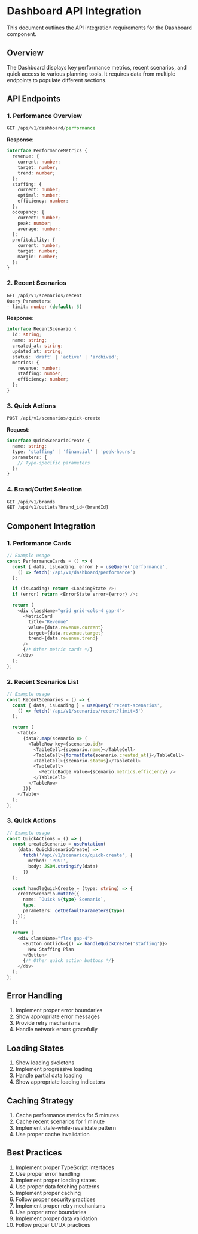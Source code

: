 # Dashboard API Integration

This document outlines the API integration requirements for the Dashboard component.

## Overview

The Dashboard displays key performance metrics, recent scenarios, and quick access to various planning tools. It requires data from multiple endpoints to populate different sections.

## API Endpoints

### 1. Performance Overview

```typescript
GET /api/v1/dashboard/performance
```

**Response**:
```typescript
interface PerformanceMetrics {
  revenue: {
    current: number;
    target: number;
    trend: number;
  };
  staffing: {
    current: number;
    optimal: number;
    efficiency: number;
  };
  occupancy: {
    current: number;
    peak: number;
    average: number;
  };
  profitability: {
    current: number;
    target: number;
    margin: number;
  };
}
```

### 2. Recent Scenarios

```typescript
GET /api/v1/scenarios/recent
Query Parameters:
- limit: number (default: 5)
```

**Response**:
```typescript
interface RecentScenario {
  id: string;
  name: string;
  created_at: string;
  updated_at: string;
  status: 'draft' | 'active' | 'archived';
  metrics: {
    revenue: number;
    staffing: number;
    efficiency: number;
  };
}
```

### 3. Quick Actions

```typescript
POST /api/v1/scenarios/quick-create
```

**Request**:
```typescript
interface QuickScenarioCreate {
  name: string;
  type: 'staffing' | 'financial' | 'peak-hours';
  parameters: {
    // Type-specific parameters
  };
}
```

### 4. Brand/Outlet Selection

```typescript
GET /api/v1/brands
GET /api/v1/outlets?brand_id={brandId}
```

## Component Integration

### 1. Performance Cards

```typescript
// Example usage
const PerformanceCards = () => {
  const { data, isLoading, error } = useQuery('performance', 
    () => fetch('/api/v1/dashboard/performance')
  );

  if (isLoading) return <LoadingState />;
  if (error) return <ErrorState error={error} />;

  return (
    <div className="grid grid-cols-4 gap-4">
      <MetricCard
        title="Revenue"
        value={data.revenue.current}
        target={data.revenue.target}
        trend={data.revenue.trend}
      />
      {/* Other metric cards */}
    </div>
  );
};
```

### 2. Recent Scenarios List

```typescript
// Example usage
const RecentScenarios = () => {
  const { data, isLoading } = useQuery('recent-scenarios',
    () => fetch('/api/v1/scenarios/recent?limit=5')
  );

  return (
    <Table>
      {data?.map(scenario => (
        <TableRow key={scenario.id}>
          <TableCell>{scenario.name}</TableCell>
          <TableCell>{formatDate(scenario.created_at)}</TableCell>
          <TableCell>{scenario.status}</TableCell>
          <TableCell>
            <MetricBadge value={scenario.metrics.efficiency} />
          </TableCell>
        </TableRow>
      ))}
    </Table>
  );
};
```

### 3. Quick Actions

```typescript
// Example usage
const QuickActions = () => {
  const createScenario = useMutation(
    (data: QuickScenarioCreate) => 
      fetch('/api/v1/scenarios/quick-create', {
        method: 'POST',
        body: JSON.stringify(data)
      })
  );

  const handleQuickCreate = (type: string) => {
    createScenario.mutate({
      name: `Quick ${type} Scenario`,
      type,
      parameters: getDefaultParameters(type)
    });
  };

  return (
    <div className="flex gap-4">
      <Button onClick={() => handleQuickCreate('staffing')}>
        New Staffing Plan
      </Button>
      {/* Other quick action buttons */}
    </div>
  );
};
```

## Error Handling

1. Implement proper error boundaries
2. Show appropriate error messages
3. Provide retry mechanisms
4. Handle network errors gracefully

## Loading States

1. Show loading skeletons
2. Implement progressive loading
3. Handle partial data loading
4. Show appropriate loading indicators

## Caching Strategy

1. Cache performance metrics for 5 minutes
2. Cache recent scenarios for 1 minute
3. Implement stale-while-revalidate pattern
4. Use proper cache invalidation

## Best Practices

1. Implement proper TypeScript interfaces
2. Use proper error handling
3. Implement proper loading states
4. Use proper data fetching patterns
5. Implement proper caching
6. Follow proper security practices
7. Implement proper retry mechanisms
8. Use proper error boundaries
9. Implement proper data validation
10. Follow proper UI/UX practices 